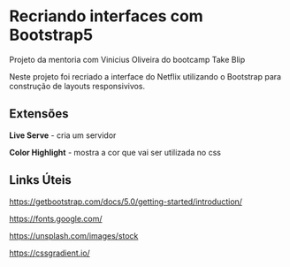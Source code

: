 # Recriando interfaces com Bootstrap5

Projeto da mentoria com Vinicius Oliveira do bootcamp Take Blip

Neste projeto foi recriado a interface do Netflix utilizando o Bootstrap para construção de layouts responsivivos.

## Extensões

**Live Serve** - cria um servidor

**Color Highlight** - mostra a cor que vai ser utilizada no css 

## Links Úteis

https://getbootstrap.com/docs/5.0/getting-started/introduction/

https://fonts.google.com/

https://unsplash.com/images/stock

https://cssgradient.io/
